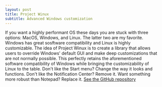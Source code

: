 ```yaml
---
layout: post
title: Project Winux
subtitle: Advanced Windows customization
---
```


If you want a highly performant OS these days you are stuck with three options: MacOS, Windows, and Linux. The latter two are my favorite. Windows has great sosftware compatibility and Linux is highly customizable. The idea of Project Winux is to create a library that allows users to override Windows' default GUI and make deep customizations that are not normally possible. This perfectly retains the aforementioned software compatibility of Windows while bringing the customizability of Linux to the table. Don't like the Start menu? Change the way it looks and functions. Don't like the Notification Center? Remove it. Want something more robust than Notepad? Replace it.
[See the GitHub repository](https://github.com/ndnestor/Project-Winux)
